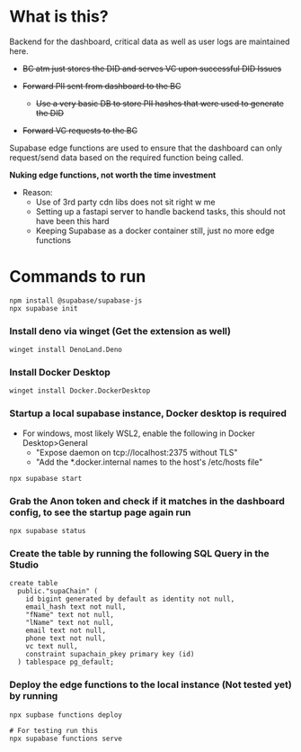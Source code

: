 # What is this?

Backend for the dashboard, critical data as well as user logs are maintained here.

- ~~BC atm just stores the DID and serves VC upon successful DID Issues~~
- ~~Forward PII sent from dashboard to the BC~~

  - ~~Use a very basic DB to store PII hashes that were used to generate the DID~~

- ~~Forward VC requests to the BC~~

Supabase edge functions are used to ensure that the dashboard can only request/send data based on the required function being called.

**Nuking edge functions, not worth the time investment**

- Reason:
  - Use of 3rd party cdn libs does not sit right w me
  - Setting up a fastapi server to handle backend tasks, this should not have been this hard
  - Keeping Supabase as a docker container still, just no more edge functions

# Commands to run

```
npm install @supabase/supabase-js
npx supabase init
```

### Install deno via winget (Get the extension as well)

```
winget install DenoLand.Deno
```

### Install Docker Desktop

```
winget install Docker.DockerDesktop
```

### Startup a local supabase instance, Docker desktop is required

- For windows, most likely WSL2, enable the following in Docker Desktop>General
  - "Expose daemon on tcp://localhost:2375 without TLS"
  - "Add the \*.docker.internal names to the host's /etc/hosts file"

```
npx supabase start
```

### Grab the Anon token and check if it matches in the dashboard config, to see the startup page again run

```
npx supabase status
```

### Create the table by running the following SQL Query in the Studio

```
create table
  public."supaChain" (
    id bigint generated by default as identity not null,
    email_hash text not null,
    "fName" text not null,
    "lName" text not null,
    email text not null,
    phone text not null,
    vc text null,
    constraint supachain_pkey primary key (id)
  ) tablespace pg_default;
```

### Deploy the edge functions to the local instance (Not tested yet) by running

```
npx supbase functions deploy

# For testing run this
npx supabase functions serve
```
